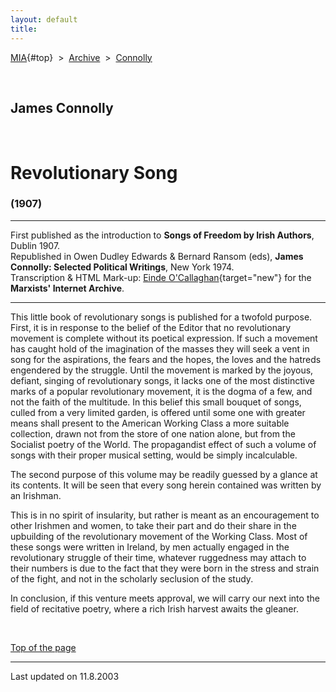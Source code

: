 ```yaml
---
layout: default
title: 
---
```

[MIA](../../../../index.htm){#top}  \> 
[Archive](../../../index.htm)  \>  [Connolly](../../index.htm)

 

## James Connolly

 

# Revolutionary Song

### (1907)

------------------------------------------------------------------------

First published as the introduction to **Songs of Freedom by Irish
Authors**, Dublin 1907.\
Republished in Owen Dudley Edwards & Bernard Ransom (eds), **James
Connolly: Selected Political Writings**, New York 1974.\
Transcription & HTML Mark-up: [Einde
O'Callaghan](../../../../admin/volunteers/biographies/eocallaghan.htm){target="new"}
for the **Marxists' Internet Archive**.

------------------------------------------------------------------------

This little book of revolutionary songs is published for a twofold
purpose. First, it is in response to the belief of the Editor that no
revolutionary movement is complete without its poetical expression. If
such a movement has caught hold of the imagination of the masses they
will seek a vent in song for the aspirations, the fears and the hopes,
the loves and the hatreds engendered by the struggle. Until the movement
is marked by the joyous, defiant, singing of revolutionary songs, it
lacks one of the most distinctive marks of a popular revolutionary
movement, it is the dogma of a few, and not the faith of the multitude.
In this belief this small bouquet of songs, culled from a very limited
garden, is offered until some one with greater means shall present to
the American Working Class a more suitable collection, drawn not from
the store of one nation alone, but from the Socialist poetry of the
World. The propagandist effect of such a volume of songs with their
proper musical setting, would be simply incalculable.

The second purpose of this volume may be readily guessed by a glance at
its contents. It will be seen that every song herein contained was
written by an Irishman.

This is in no spirit of insularity, but rather is meant as an
encouragement to other Irishmen and women, to take their part and do
their share in the upbuilding of the revolutionary movement of the
Working Class. Most of these songs were written in Ireland, by men
actually engaged in the revolutionary struggle of their time, whatever
ruggedness may attach to their numbers is due to the fact that they were
born in the stress and strain of the fight, and not in the scholarly
seclusion of the study.

In conclusion, if this venture meets approval, we will carry our next
into the field of recitative poetry, where a rich Irish harvest awaits
the gleaner.

 

[Top of the page](#top)

------------------------------------------------------------------------

Last updated on 11.8.2003
